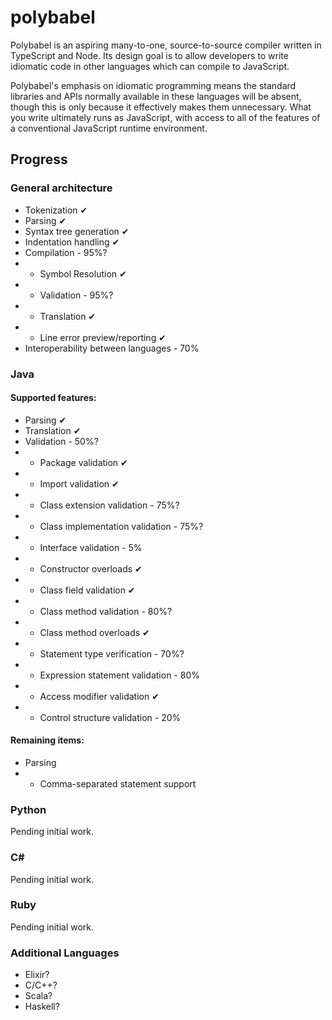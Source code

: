 # polybabel

Polybabel is an aspiring many-to-one, source-to-source compiler written in TypeScript and Node. Its design goal is to allow developers to write idiomatic code in other languages which can compile to JavaScript.

Polybabel's emphasis on idiomatic programming means the standard libraries and APIs normally available in these languages will be absent, though this is only because it effectively makes them unnecessary. What you write ultimately runs as JavaScript, with access to all of the features of a conventional JavaScript runtime environment.

## Progress

### General architecture

* Tokenization ✔
* Parsing ✔
* Syntax tree generation ✔
* Indentation handling ✔
* Compilation - 95%?
* * Symbol Resolution ✔
* * Validation - 95%?
* * Translation ✔
* * Line error preview/reporting ✔
* Interoperability between languages - 70%

### Java
#### Supported features:
* Parsing ✔
* Translation ✔
* Validation - 50%?
* * Package validation ✔
* * Import validation ✔
* * Class extension validation - 75%?
* * Class implementation validation - 75%?
* * Interface validation - 5%
* * Constructor overloads ✔
* * Class field validation ✔
* * Class method validation - 80%?
* * Class method overloads ✔
* * Statement type verification - 70%?
* * Expression statement validation - 80%
* * Access modifier validation ✔
* * Control structure validation - 20%
#### Remaining items:
* Parsing
* * Comma-separated statement support

### Python
Pending initial work.

### C#
Pending initial work.

### Ruby
Pending initial work.

### Additional Languages
* Elixir?
* C/C++?
* Scala?
* Haskell?